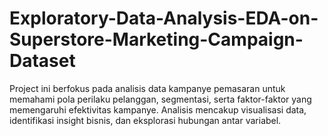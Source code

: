 # Exploratory-Data-Analysis-EDA-on-Superstore-Marketing-Campaign-Dataset
Project ini berfokus pada analisis data kampanye pemasaran untuk memahami pola perilaku pelanggan, segmentasi, serta faktor-faktor yang memengaruhi efektivitas kampanye. Analisis mencakup visualisasi data, identifikasi insight bisnis, dan eksplorasi hubungan antar variabel.
